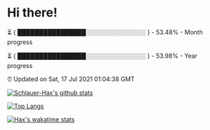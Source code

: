 # Hi there!

⏳ { ████████████████░░░░░░░░░░░░░░ } - 53.48% - Month progress

⏳ { ████████████████░░░░░░░░░░░░░░ } - 53.98% - Year progress

⏰ Updated on Sat, 17 Jul 2021 01:04:38 GMT


[![Schlauer-Hax's github stats](https://github-readme-stats.vercel.app/api?username=Schlauer-Hax&show_icons=true&theme=dark&count_private=true)](https://github.com/Schlauer-Hax)


[![Top Langs](https://github-readme-stats.vercel.app/api/top-langs/?username=Schlauer-Hax&layout=compact&theme=dark)](https://github.com/Schlauer-Hax?tab=repositories)


[![Hax's wakatime stats](https://github-readme-stats.vercel.app/api/wakatime?username=Hax&theme=dark)](https://wakatime.com/@Hax)

